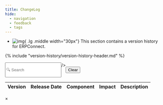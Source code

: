 ```yaml
---
title: ChangeLog
hide:
  - navigation
  - feedback
  - tags
---
```



<div class="grid cards" markdown>

-   ![img](site:assets/images/logos/theo-thumbs.png){ .lg .middle width="30px"} This section contains a version history for ERPConnect.

</div>

{% include "version-history/version-history-header.md" %}

<div style="display:flex">
  <input class="input-search"
    id="search"
    type="text"
    placeholder="🔍 Search "

  />

  <button class="btn-clear md-button md-button--primary"
    _="on click set #search.value to '' then trigger keyup on #search">Clear</button>
</div>

<table id="catalogTable">
  <thead>
    <tr>
      <th>Version</th>
      <th>Release Date</th>
      <th>Component</th>
      <th>Impact</th>
      <th>Description</th>
    </tr>
  </thead>
  <tbody id="catalogBody">
    <!-- Table body will be populated dynamically -->
  </tbody>
</table>

<!-- Modal HTML -->
<div id="modal" class="modal">
  <div class="modal-content">
    <span class="close">&times;</span>
    <div id="modalBody"></div>
  </div>
</div>

<script>
  // Function to fetch data from catalog.json
  const fetchData = async () => {
    try {
      const response = await fetch('../version-history-new/XtractUniversal/catalog.json');
      const data = await response.json();
      return data;
    } catch (error) {
      console.error('Error fetching catalog data:', error);
      return [];
    }
  };

  // Function to render a row in the table
  const renderRow = (item) => {
    const rows = item.Changes.map(change => {
      const row = document.createElement('tr');

      row.innerHTML = `
        <td>${item.Version}</td>
        <td>${item.LegacyReleaseDate.split(' ')[0]}</td>
        <td>${change.Component}</td>
        <td>
        ${item.IsBreaking ? '<span class="is-breaking">Breaking</span>': ''}
        ${item.IsCritical ? '<span class="is-critical">Critical</span>': ''}
        </td>
        <td>${change.Message} ${change.ReleaseNote ? ` <button class="show-more" data-release-note="${encodeURIComponent(change.ReleaseNote)}" style="cursor: pointer; color: #ED1A33;">(Open Release note)</button>` : ''}</td>
      `;
      return row;
    });
    return rows;
  };

  // Populate the table with data
  const populateTable = async () => {
    const data = await fetchData();
    const tableBody = document.getElementById('catalogBody');
    tableBody.innerHTML = ''; 
    data.forEach(item => {
      const rows = renderRow(item);
      rows.forEach(row => tableBody.appendChild(row));
    });
    addEventListeners(); 
  };

  const isMarkdown = (content) => {
    const markdownSyntax = ['*', '_', '**', '__', '[', ']', '`', '#', '##', '###', '####', '#####', '######'];
    return markdownSyntax.some((syntax) => content.includes(syntax));
  };

  const parseMarkdown = (markdownText) => {
    if (!isMarkdown(markdownText)) {
      return `<p>${markdownText}</p>`;
    }

    let htmlText = markdownText
      .replace(/^#\s+(.*)$/gm, '<h1>$1</h1>')
      .replace(/^##\s+(.*)$/gm, '<h2>$1</h2>')
      .replace(/^###\s+(.*)$/gm, '<h3>$1</h3>')
      .replace(/^####\s+(.*)$/gm, '<h4>$1</h4>')
      .replace(/^#####\s+(.*)$/gm, '<h5>$1</h5>')
      .replace(/^######\s+(.*)$/gm, '<h6>$1</h6>')
      .replace(/\*\*\*(.*?)\*\*\*/g, '<strong><em>$1</em></strong>')
      .replace(/\*\*(.*?)\*\*/g, '<strong>$1</strong>')
      .replace(/\*(.*?)\*/g, '<em>$1</em>')
      .replace(/`([^`]+)`/g, '<code class="highlight">$1</code>')
      .replace(/^-+\s*$/gm, '<hr>')
      .replace(/^\*\s+(.*)$/gm, '<li>$1</li>')
      .replace(/^- (.*)$/gm, '<li>$1</li>')
      .replace(/^\d+\.\s+(.*)$/gm, '<li>$1</li>')
      .replace(/^\s*-\s(.*)$/gm, (match, p1) => `<li>${p1}</li>`)
      .replace(/^\s*  -\s(.*)$/gm, (match, p1) => `<li style="margin-left: 20px;">${p1}</li>`)
      .replace(/(<li>.*<\/li>)/gs, '<ul>$1</ul>')
      .replace(/<\/ul>\n<ul>/g, '')
      .replace(/<\/ul><ul>/g, '')
      .replace(/^\>\s+(.*)$/gm, '<blockquote>$1</blockquote>')
      .replace(/^ReleaseNote:\s*"([^"]+)"$/gm, '<div class="release-note">$1</div>')
      .replace(/^(?!<h[1-6]>)(?!<div class="release-note">)(?!<blockquote>)(?!<li>)(?!<\/?ul>)(.*)$/gm, '<p>$1</p>')
      .replace(/\[([^\]]+)\]\(([^)]+)\)/g, '<a href="$2" target="_blank">$1</a>'); 

    return htmlText;
  }

  const addEventListeners = () => {
    const urlSearchParams = new URLSearchParams(window.location.search);
    const filterValue = urlSearchParams.get('filter');
    const filterInput = document.querySelector('.input-search');
    if (filterInput) {
      filterInput.value = filterValue || '';
      filterRows(filterValue || ''); 
      filterInput.addEventListener('input', () => {
        const newFilterValue = filterInput.value.toLowerCase();
        filterRows(newFilterValue);

        urlSearchParams.set('filter', newFilterValue);
        const newUrl = `${window.location.pathname}?${urlSearchParams.toString()}`;
        window.history.pushState({}, '', newUrl);
      });
    }

    const clearButton = document.querySelector('.btn-clear');
    if (clearButton) {
      clearButton.addEventListener('click', () => {
        filterInput.value = ''; 
        filterRows(''); 
        urlSearchParams.delete('filter');
        const newUrl = `${window.location.pathname}?${urlSearchParams.toString()}`;
        window.history.pushState({}, '', newUrl);
      });
    }

    const catalogTable = document.getElementById('catalogTable');
    if (catalogTable) {
      catalogTable.addEventListener('click', async (event) => {
        if (event.target.classList.contains('showMoreBtn')) {
          const versionRow = event.target.closest('tr');
          const versionCell = versionRow.querySelector('td:first-child');
          const version = versionCell.textContent;
          const additionalData = await fetchAdditionalData(version);
          if (additionalData) {
            console.log("ReleaseNote", additionalData);

            additionalData.forEach(dataObj => {
              event.target.textContent = `${dataObj.Component}`;
              const messageCell = document.createElement('td');
              messageCell.textContent = dataObj.Message;
              versionRow.appendChild(messageCell);

              if (dataObj.ReleaseNote !== undefined) {
                const noteCell = document.createElement('td');
                noteCell.innerHTML = parseMarkdown(dataObj.ReleaseNote);
                versionRow.appendChild(noteCell);
              }
            })
          }
        }
      });
    }
  };

  const updateURLParams = (filterValue) => {
    const urlSearchParams = new URLSearchParams(window.location.search);
    if (filterValue) {
      urlSearchParams.set('filter', filterValue);
    } else {
      urlSearchParams.delete('filter');
    }
    const newUrl = `${window.location.pathname}?${urlSearchParams.toString()}`;
    window.history.pushState({}, '', newUrl);
  };

const filterRows = (filterValue) => {
  const comparisonOperator = filterValue.charAt(0);
  const versionNumber = filterValue.slice(1).trim();

  document.querySelectorAll('#catalogBody tr').forEach(row => {
    const versionCell = row.querySelector('td:first-child');
    const descriptionCell = row.querySelector('td:nth-child(5)'); // Adjust if your description column is not the 4th one
    const version = versionCell.textContent.trim();
    const description = descriptionCell.textContent.trim().toLowerCase();
    const searchText = filterValue.toLowerCase();

    let displayRow = false;

    if (comparisonOperator === '>') {
      displayRow = compareVersions(version, versionNumber) > 0;
    } else if (comparisonOperator === '<') {
      displayRow = compareVersions(version, versionNumber) < 0;
    } else {
      displayRow = version.includes(searchText) || description.includes(searchText);
    }

    row.style.display = displayRow ? '' : 'none';
  });
};


  const compareVersions = (version1, version2) => {
    const parts1 = version1.split('.').map(part => parseInt(part));
    const parts2 = version2.split('.').map(part => parseInt(part));

    for (let i = 0; i < Math.min(parts1.length, parts2.length); i++) {
      if (parts1[i] !== parts2[i]) {
        return parts1[i] - parts2[i];
      }
    }

    return parts1.length - parts2.length;
  };

  // Read the search parameter from the URL and apply the filter
  window.addEventListener('load', () => {
    const urlSearchParams = new URLSearchParams(window.location.search);
    const filterValue = urlSearchParams.get('filter');
    const filterInput = document.getElementById('search');
    if (filterInput && filterValue) {
      filterInput.value = filterValue;
      filterRows(filterValue);
    }
  });

  populateTable();
</script>

<!-- --8<-- "version-history/ERPConnect.md" -->

<!---
Tabs:

=== "Xtract Universal"

    --8<-- "version-history/XtractUniversal.md"

=== "Theobald Extractors"

    --8<-- "version-history/TheobaldExtractors.md"
	
-->
